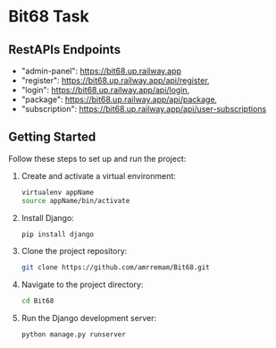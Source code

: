 # Bit68 Task

## RestAPIs Endpoints

   - "admin-panel": https://bit68.up.railway.app
   - "register": https://bit68.up.railway.app/api/register,
   - "login": https://bit68.up.railway.app/api/login,
   - "package": https://bit68.up.railway.app/api/package,
   - "subscription": https://bit68.up.railway.app/api/user-subscriptions


## Getting Started

Follow these steps to set up and run the project:

1. Create and activate a virtual environment:

   ```bash
   virtualenv appName
   source appName/bin/activate

2. Install Django:

   ```bash
   pip install django

3. Clone the project repository:

   ```bash
   git clone https://github.com/amrremam/Bit68.git

4. Navigate to the project directory:

   ```bash
   cd Bit68

5. Run the Django development server:

   ```bash
   python manage.py runserver

